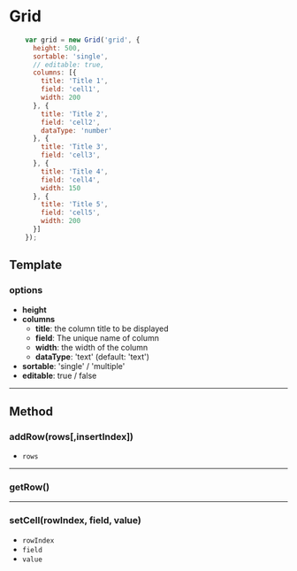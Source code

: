 # Grid

```js
    var grid = new Grid('grid', {
      height: 500,
      sortable: 'single',
      // editable: true,
      columns: [{
        title: 'Title 1',
        field: 'cell1',
        width: 200
      }, {
        title: 'Title 2',
        field: 'cell2',
        dataType: 'number'
      }, {
        title: 'Title 3',
        field: 'cell3',
      }, {
        title: 'Title 4',
        field: 'cell4',
        width: 150
      }, {
        title: 'Title 5',
        field: 'cell5',
        width: 200
      }]
    });
```

## Template
### options
- **height**
- **columns**
  - **title**: the column title to be displayed
  - **field**: The unique name of column
  - **width**: the width of the column
  - **dataType**: 'text' (default: 'text')
- **sortable**: 'single' / 'multiple'
- **editable**: true / false

***

## Method
### addRow(rows[,insertIndex])
- `rows`

***
### getRow()

***
### setCell(rowIndex, field, value)
- `rowIndex`
- `field`
- `value`

